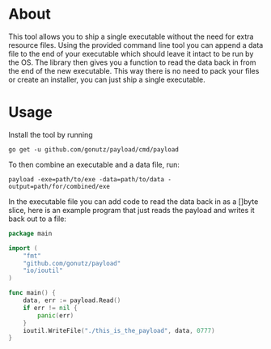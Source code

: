 # About
This tool allows you to ship a single executable without the need for extra resource files.
Using the provided command line tool you can append a data file to the end of your executable which should leave it intact to be run by the OS.
The library then gives you a function to read the data back in from the end of the new executable.
This way there is no need to pack your files or create an installer, you can just ship a single executable.

# Usage
Install the tool by running

    go get -u github.com/gonutz/payload/cmd/payload

To then combine an executable and a data file, run:

    payload -exe=path/to/exe -data=path/to/data -output=path/for/combined/exe

In the executable file you can add code to read the data back in as a []byte slice, here is an example program that just reads the payload and writes it back out to a file:

```Go
package main

import (
	"fmt"
	"github.com/gonutz/payload"
	"io/ioutil"
)

func main() {
	data, err := payload.Read()
	if err != nil {
		panic(err)
	}
	ioutil.WriteFile("./this_is_the_payload", data, 0777)
}

```
